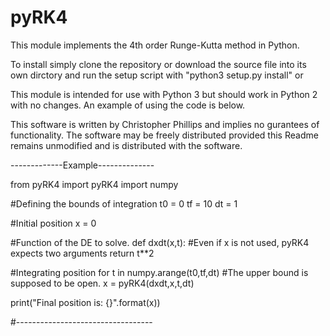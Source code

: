 # pyRK4
This module implements the 4th order Runge-Kutta method in Python.

To install simply clone the repository or download the source file into its own dirctory and run the setup script with "python3 setup.py install" or

This module is intended for use with Python 3 but should work in Python 2 with no changes.
An example of using the code is below.

This software is written by Christopher Phillips and implies no gurantees of functionality.
The software may be freely distributed provided this Readme remains unmodified and is distributed with the software.


-------------Example--------------

 from pyRK4 import pyRK4
 import numpy
 
 #Defining the bounds of integration
 t0 = 0
 tf = 10
 dt = 1

 #Initial position
 x = 0

 #Function of the DE to solve.
 def dxdt(x,t): #Even if x is not used, pyRK4 expects two arguments
   return t**2
   

 #Integrating position
 for t in numpy.arange(t0,tf,dt) #The upper bound is supposed to be open.
   x = pyRK4(dxdt,x,t,dt)

 print("Final position is: {}".format(x))

#----------------------------------
